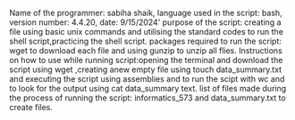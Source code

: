 Name of the programmer: sabiha shaik,
language used in the script: bash,
version number: 4.4.20,
date: 9/15/2024'
purpose of the script: creating a file using basic unix commands and utilising the standard codes to run the shell script,practicing the shell script.
packages required to run the script: wget to download each file and using gunzip to unzip all flies.
Instructions on how to use while running script:opening the terminal and download the script using wget ,creating anew empty file using touch data_summary.txt and  executing the script using assemblies and to run the scipt with wc and to look for the output using cat data_summary text.
list of files made during the process of running the script: informatics_573 and data_summary.txt to create files.

